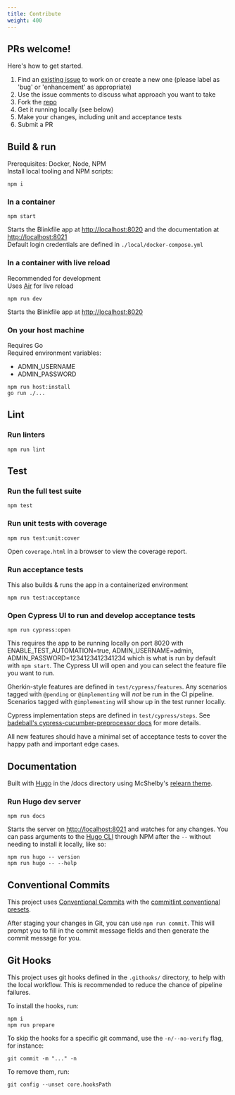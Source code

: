 ```yaml
---
title: Contribute
weight: 400
---
```

## PRs welcome!

Here's how to get started.
1. Find an [existing issue](https://github.com/benjohns1/blinkfile/issues) to work on or create a new one (please label as 'bug' or 'enhancement' as appropriate)
2. Use the issue comments to discuss what approach you want to take
3. Fork the [repo](https://github.com/benjohns1/blinkfile)
4. Get it running locally (see below)
5. Make your changes, including unit and acceptance tests
6. Submit a PR

## Build & run
Prerequisites: Docker, Node, NPM  
Install local tooling and NPM scripts:
```
npm i
```
### In a container
```
npm start
```
Starts the Blinkfile app at [http://localhost:8020](http://localhost:8020) and the documentation at [http://localhost:8021](http://localhost:8021)  
Default login credentials are defined in `./local/docker-compose.yml`

### In a container with live reload
Recommended for development  
Uses [Air](https://github.com/cosmtrek/air) for live reload
```
npm run dev
```
Starts the Blinkfile app at [http://localhost:8020](http://localhost:8020)

### On your host machine
Requires Go  
Required environment variables:
- ADMIN_USERNAME
- ADMIN_PASSWORD
```
npm run host:install
go run ./...
```

## Lint
### Run linters
```
npm run lint
```

## Test
### Run the full test suite
```
npm test
```

### Run unit tests with coverage
```
npm run test:unit:cover
```
Open `coverage.html` in a browser to view the coverage report.

### Run acceptance tests
This also builds & runs the app in a containerized environment
```
npm run test:acceptance
```

### Open Cypress UI to run and develop acceptance tests
```
npm run cypress:open
```
This requires the app to be running locally on port 8020 with ENABLE_TEST_AUTOMATION=true, ADMIN_USERNAME=admin, ADMIN_PASSWORD=1234123412341234 which is what is run by default with `npm start`. The Cypress UI will open and you can select the feature file you want to run. 

Gherkin-style features are defined in `test/cypress/features`. Any scenarios tagged with `@pending` or `@implementing`
will _not_ be run in the CI pipeline. Scenarios tagged with `@implementing` will show up in the test runner locally.

Cypress implementation steps are defined in `test/cypress/steps`. See
[badeball's cypress-cucumber-preprocessor docs](https://github.com/badeball/cypress-cucumber-preprocessor/blob/master/docs/readme.md)
for more details.

All new features should have a minimal set of acceptance tests to cover the happy path and important edge cases.

## Documentation
Built with [Hugo](https://gohugo.io/) in the /docs directory using McShelby's [relearn theme](https://github.com/McShelby/hugo-theme-relearn).

### Run Hugo dev server
```
npm run docs
```
Starts the server on [http://localhost:8021](http://localhost:8021) and watches for any changes. You can pass arguments to the [Hugo CLI](https://gohugo.io/commands/hugo/) through NPM after the `--` without needing to install it locally, like so:
```
npm run hugo -- version
npm run hugo -- --help
```

## Conventional Commits
This project uses [Conventional Commits](https://www.conventionalcommits.org) with the [commitlint conventional presets](https://github.com/conventional-changelog/commitlint).

After staging your changes in Git, you can use `npm run commit`. This will prompt you to fill in the commit message fields and then generate the commit message for you.

## Git Hooks
This project uses git hooks defined in the `.githooks/` directory, to help with the local workflow. This is recommended to reduce the chance of pipeline failures.

To install the hooks, run:
```
npm i
npm run prepare
```
To skip the hooks for a specific git command, use the `-n/--no-verify` flag, for instance:
```
git commit -m "..." -n
```

To remove them, run:
```
git config --unset core.hooksPath
```
